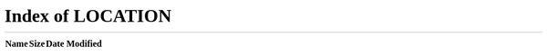 cat index.md
---
pagetitle: "blog | alec.freumh.org"
header-includes: <meta http-equiv="refresh" content="0; url='../'" />
---

<p><a href="../">..</a></p>
